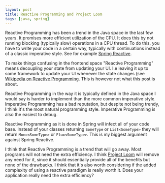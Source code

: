 ```yaml
---
layout: post
title: Reactive Programming and Project Loom
tags: [java, spring]
---
```


Reactive Programming has been a trend in the Java space
in the last few years. It promises more efficient utilization
of the CPU. It does this by not running blocking (typically slow)
operations in a CPU thread. To do this, you have to write
your code in a certain way, typically with continuations instead
of a classic imperative style. See for example
[Spring Reactive](https://spring.io/reactive).

To make things confusing in the frontend space "Reactive Programming"
means decoupling your state from updating your UI. I.e leaving it
up to some framework to update your UI whenever the state changes
(see [Wikipedia on Reactive Programming](https://en.wikipedia.org/wiki/Reactive_programming). This is however not what this post is about.

Reactive Programming in the way it is typically defined in the
Java space I would say is harder to implement than the more common
imperative style. Imperative Programming has a bad reputation, but
despite not being trendy, I think it's the most natural
programming style. Imperative Programming is also the easiest to debug.

Reactive Programming as it is done in Spring will infect all of your
code base. Instead of your classes returning `SomeType` or `List<SomeType>`
they will return `Mono<SomeType>` or `Flux<SomeType>`. This is my biggest
argument against Spring Reactive. 

I think that Reactive Programming is a trend that will go away. Most
programs will not need the extra efficiency. I think [Project Loom](https://openjdk.java.net/projects/loom/) will remove any need for it, since it should
essentially provide all of the benefits but none of the drawbacks.
I think that it's also worth considering if the added complexity of
using a reactive paradigm is really worth it. Does your application really need
the extra efficiency?


